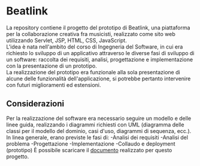 # Beatlink

La repository contiene il progetto del prototipo di Beatlink, una piattaforma per la collaborazione creativa fra musicisti, realizzato come sito web utilizzando Servlet, JSP, HTML, CSS, JavaScript.  
L'idea è nata nell'ambito del corso di Ingegneria del Software, in cui era richiesto lo sviluppo di un applicativo attraverso le diverse fasi di sviluppo di un software: raccolta dei requisiti, analisi, progettazione e implementazione con la presentazione di un prototipo.  
La realizzazione del prototipo era funzionale alla sola presentazione di alcune delle funzionalità dell'applicazione, si potrebbe pertanto intervenire con futuri miglioramenti ed estensioni.

## Considerazioni 
Per la realizzazione del software era necessario seguire un modello e delle linee guida, realizzando i diagrammi richiesti con UML (diagramma delle classi per il modello del dominio, casi d'uso, diagrammi di sequenza, ecc.).  
In linea generale, erano previste le fasi di:
-Analisi dei requisiti
-Analisi del problema
-Progettazione
-Implementazione
-Collaudo e deployment (prototipo)
È possibile scaricare il [documento](Progetto_Beatlink.pdf) realizzato per questo progetto.
